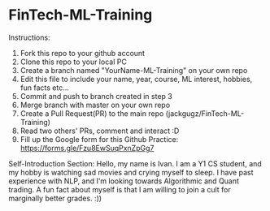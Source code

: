 # FinTech-ML-Training

Instructions:

1. Fork this repo to your github account
2. Clone this repo to your local PC
3. Create a branch named "YourName-ML-Training" on your own repo
4. Edit this file to include your name, year, course, ML interest, hobbies, fun facts etc...
5. Commit and push to branch created in step 3
6. Merge branch with master on your own repo
7. Create a Pull Request(PR) to the main repo (jackgugz/FinTech-ML-Training)
8. Read two others' PRs, comment and interact :D
9. Fill up the Google form for this Github Practice: https://forms.gle/Fzu8EwSuqPxnZpGg7

Self-Introduction Section:
Hello, my name is Ivan. I am a Y1 CS student, and my hobby is watching sad movies and crying myself to sleep.
I have past experience with NLP, and I'm looking towards Algorithmic and Quant trading.
A fun fact about myself is that I am willing to join a cult for marginally better grades. :)) 